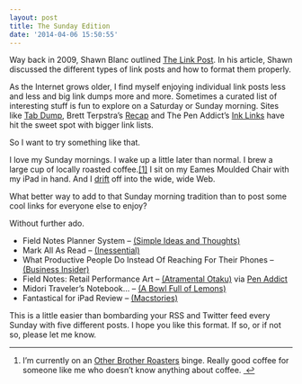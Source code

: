 ```yaml
---
layout: post
title: The Sunday Edition
date: '2014-04-06 15:50:55'
---
```


<p data-preserve-html-node="true">Way back in 2009, Shawn Blanc outlined <a data-preserve-html-node="true" href="http://shawnblanc.net/2009/08/the-link-post/">The Link Post</a>. In his article, Shawn discussed the different types of link posts and how to format them properly. </p>

<p data-preserve-html-node="true">As the Internet grows older, I find myself enjoying individual link posts less and less and big link dumps more and more. Sometimes a curated list of interesting stuff is fun to explore on a Saturday or Sunday morning. Sites like <a data-preserve-html-node="true" href="http://tabdump.com">Tab Dump</a>, Brett Terpstra&#8217;s <a data-preserve-html-node="true" href="http://brettterpstra.com">Recap</a> and The Pen Addict&#8217;s <a data-preserve-html-node="true" href="http://penaddict.com">Ink Links</a> have hit the sweet spot with bigger link lists.</p>

<p data-preserve-html-node="true">So I want to try something like that.</p>

<p data-preserve-html-node="true">I love my Sunday mornings. I wake up a little later than normal. I brew a large cup of locally roasted coffee.<a data-preserve-html-node="true" href="#fn:1" id="fnref:1" title="see footnote" class="footnote">[1]</a> I sit on my Eames Moulded Chair with my iPad in hand. And I <a data-preserve-html-node="true" href="http://randsinrepose.com/archives/drift/">drift</a> off into the wide, wide Web.</p>

<p data-preserve-html-node="true">What better way to add to that Sunday morning tradition than to post some cool links for everyone else to enjoy?</p>

<p data-preserve-html-node="true">Without further ado.</p>

<ul data-preserve-html-node="true">
<li data-preserve-html-node="true">Field Notes Planner System &#8211; <a data-preserve-html-node="true" href="http://simpleideasandthoughts.wordpress.com/2013/12/04/field-notes-planner-system/">(Simple Ideas and Thoughts)</a></li>
<li data-preserve-html-node="true">Mark All As Read &#8211; <a data-preserve-html-node="true" href="http://inessential.com/2014/03/31/mark_all_as_read">(Inessential)</a></li>
<li data-preserve-html-node="true">What Productive People Do Instead Of Reaching For Their Phones &#8211; <a data-preserve-html-node="true" href="http://www.businessinsider.com/productive-people-grab-notebook-not-phone-2014-4">(Business Insider)</a></li>
<li data-preserve-html-node="true">Field Notes: Retail Performance Art &#8211; <a data-preserve-html-node="true" href="http://yihogyun.com/wordpress/field-notes-retail-performance-art/">(Atramental Otaku)</a> via <a data-preserve-html-node="true" href="http://www.penaddict.com/blog/2014/4/5/ink-links">Pen Addict</a></li>
<li data-preserve-html-node="true">Midori Traveler&#8217;s Notebook&#8230; &#8211; <a data-preserve-html-node="true" href="http://www.abowlfulloflemons.net/2014/01/midori-travelers-notebook.html">(A Bowl Full of Lemons)</a></li>
<li data-preserve-html-node="true">Fantastical for iPad Review &#8211; <a data-preserve-html-node="true" href="http://www.macstories.net/reviews/fantastical-for-ipad-review/">(Macstories)</a></li>
</ul>

<p data-preserve-html-node="true">This is a little easier than bombarding your RSS and Twitter feed every Sunday with five different posts. I hope you like this format. If so, or if not so, please let me know.</p>

<div data-preserve-html-node="true" class="footnotes">
<hr data-preserve-html-node="true" />
<ol data-preserve-html-node="true">

<li data-preserve-html-node="true" id="fn:1">
<p data-preserve-html-node="true">I&#8217;m currently on an <a data-preserve-html-node="true" href="http://otherbrotherroasters.com/index.html">Other Brother Roasters</a> binge. Really good coffee for someone like me who doesn&#8217;t know anything about coffee.  <a data-preserve-html-node="true" href="#fnref:1" title="return to article" class="reversefootnote">&#160;&#8617;</a></p>
</li>

</ol>
</div>